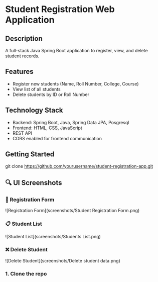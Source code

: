 # Student Registration Web Application

## Description
A full-stack Java Spring Boot application to register, view, and delete student records.

## Features
- Register new students (Name, Roll Number, College, Course)
- View list of all students
- Delete students by ID or Roll Number

## Technology Stack
- Backend: Spring Boot, Java, Spring Data JPA, Posgresql
- Frontend: HTML, CSS, JavaScript
- REST API
- CORS enabled for frontend communication

## Getting Started
git clone https://github.com/yourusername/student-registration-app.git

## 🔍 UI Screenshots

### 📝 Registration Form  
![Registration Form](screenshots/Student Registration Form.png)

### 📋 Student List  
![Student List](screenshots/Students List.png)

### ❌ Delete Student  
![Delete Student](screenshots/Delete student data.png)


### 1. Clone the repo
```bash
